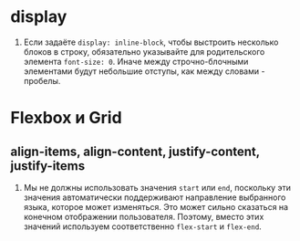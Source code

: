 # display

1. Если задаёте `display: inline-block`, чтобы выстроить несколько блоков в строку, обязательно указывайте для родительского элемента `font-size: 0`. Иначе между строчно-блочными элементами будут небольшие отступы, как между словами - пробелы.

# Flexbox и Grid

## align-items, align-content, justify-content, justify-items

1. Мы не должны использовать значения `start` или `end`, поскольку эти значения автоматически поддерживают направление выбранного языка, которое может изменяться. Это может сильно сказаться на конечном отображении пользователя. Поэтому, вместо этих значений используем соответственно `flex-start` и `flex-end`.

